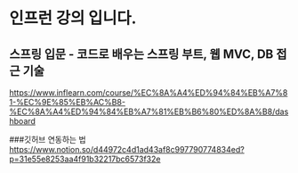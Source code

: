 # 인프런 강의 입니다.
## 스프링 입문 - 코드로 배우는 스프링 부트, 웹 MVC, DB 접근 기술

https://www.inflearn.com/course/%EC%8A%A4%ED%94%84%EB%A7%81-%EC%9E%85%EB%AC%B8-%EC%8A%A4%ED%94%84%EB%A7%81%EB%B6%80%ED%8A%B8/dashboard

###깃허브 연동하는 법 
https://www.notion.so/d44972c4d1ad43af8c997790774834ed?p=31e55e8253aa4f91b32217bc6573f32e
